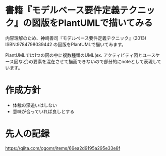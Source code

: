 書籍『モデルベース要件定義テクニック』の図版をPlantUMLで描いてみる
====

内容理解のため、神崎善司『モデルベース要件定義テクニック』(2013) ISBN:9784798039442 の図版をPlantUMLで描いてみます。

PlantUMLでは1つの図の中に複数種類のUML(ex. アクティビティ図とユースケース図など)の要素を混在させて描画できないので部分的にnoteとして表現しています。

# 作成方針

- 体裁の深追いはしない
- 意味が合っていれば良しとする

# 先人の記録

https://qiita.com/ogomr/items/66ea2d9195a295e33e8f
